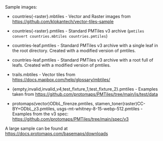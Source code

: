 Sample images:

* countries{-raster}.mbtiles - Vector and Raster images from
https://github.com/klokantech/vector-tiles-sample

* countries{-raster}.pmtiles - Standard PMTiles v3 archive (`pmtiles convert countries.mbtiles countries.pmtiles`)

* countries-leaf.pmtiles - Standard PMTiles v3 archive with a single leaf in the
  root directory. Created with a modified version of pmtiles.

* countries-leaf.pmtiles - Standard PMTiles v3 archive with a root full of
  leafs.  Created with a modified version of pmtiles.

* trails.mbtiles - Vector tiles from https://docs.mapbox.com/help/glossary/mbtiles/

* {empty,invalid,invalid_v4,test_fixture_1,test_fixture_2}.pmtiles - Examples taken from https://github.com/protomaps/PMTiles/tree/main/js/test/data

* protomaps(vector)ODbL_firenze.pmtiles,
  stamen_toner(raster)CC-BY+ODbL_z3.pmtiles,
  usgs-mt-whitney-8-15-webp-512.pmtiles - Examples from the v3 spec: https://github.com/protomaps/PMTiles/tree/main/spec/v3

A large sample can be found at https://docs.protomaps.com/basemaps/downloads
